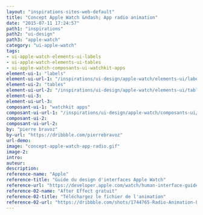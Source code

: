 ```yaml
---
layout: "inspirations-sites-web-default"
title: "Concept Apple Watch &ndash; App radio animation"
date: "2015-07-11 17:24:57"
path1: "inspirations"
path2: "ui-design"
path3: "apple-watch"
category: "ui-apple-watch"
tags:
- ui-apple-watch-elements-ui-labels
- ui-apple-watch-elements-ui-tables
- ui-apple-watch-composants-ui-watchkit-apps
element-ui-1: "labels"
element-ui-url-1: "/inspirations/ui-design/apple-watch/elements-ui/labels/"
element-ui-2: "tables"
element-ui-url-2: "/inspirations/ui-design/apple-watch/elements-ui/tables/"
element-ui-3:
element-ui-url-3:
composant-ui-1: "watchkit apps"
composant-ui-url-1: "/inspirations/ui-design/apple-watch/composants-ui/watchkit-apps/"
composant-ui-2:
composant-ui-url-2:
by: "pierre bravoz"
by-url: "https://dribbble.com/pierrebravoz"
url-demo:
image: "concept-apple-watch-app-radio.gif"
image-2:
intro:
auteur:
description:
reference-name: "Apple"
reference-title: "Guide du design d'interfaces Apple Watch"
reference-url: "https://developer.apple.com/watch/human-interface-guidelines/"
reference-02-name: "After Effect gratuit"
reference-02-title: "Téléchargez le fichier de l'animation"
reference-02-url: "https://dribbble.com/shots/1744765-Radio-Animation-Freebie/attachments/282534"
---
```

